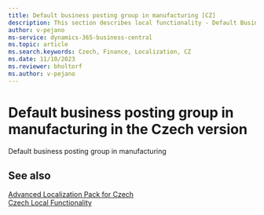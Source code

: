 ```yaml
---
title: Default business posting group in manufacturing [CZ]
description: This section describes local functionality - Default Business Posting Group in Manufacturing in the Czech version of Business Central.
author: v-pejano
ms-service: dynamics-365-business-central
ms.topic: article
ms.search.keywords: Czech, Finance, Localization, CZ
ms.date: 11/10/2023
ms.reviewer: bholtorf
ms.author: v-pejano
---
```


# Default business posting group in manufacturing in the Czech version
Default business posting group in manufacturing

## See also

[Advanced Localization Pack for Czech](ui-extensions-advanced-localization-pack-cz.md)  
[Czech Local Functionality](czech-local-functionality.md)  
